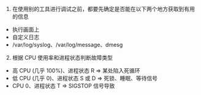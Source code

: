 1. 在使用别的工具进行调试之前，都要先确定是否能在以下两个地方获取到有用的信息
  - 执行画面上
  - 自定义日志
  - /var/log/syslog、/var/log/message、dmesg
2. 根据 CPU 使用率和进程状态判断故障类型
  - 高 CPU (几乎 100%)、进程状态 R     =>   某处陷入死循环
  - 低 CPU (几乎 0)、进程状态 S 或 D   =>   死锁、睡眠、等待信号
  - CPU 0、进程状态 T                 =>   SIGSTOP 信号导致
